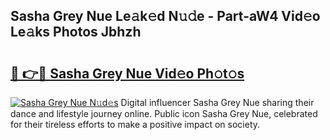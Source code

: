 ## Sasha Grey Nue Le𝚊k𝚎d N𝚞𝚍e - Part-aW4 Vid𝚎o Le𝚊ks Photos Jbhzh

# <h2><a href="http://fb4q9h.evod.top/?m=Sasha+Grey+Nue">🔗 👉🔴 Sasha Grey Nue Vid𝚎o Ph𝚘t𝚘s</a></h2>

[![Sasha Grey Nue N𝚞d𝚎s](https://i.imgur.com/8V9OHl7.gif)](http://fb4q9h.evod.top/?m=Sasha+Grey+Nue)
Digital influencer Sasha Grey Nue sharing their dance and lifestyle journey online. Public icon Sasha Grey Nue, celebrated for their tireless efforts to make a positive impact on society. 
